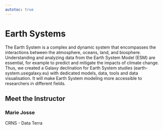```yaml
---
autotoc: true
---
```


<slot name="/events/gcc2024/header" />
<div class="text-center">

# Earth Systems

</div>

The Earth System is a complex and dynamic system that encompasses the interactions between the atmosphere, oceans, land, and biosphere. Understanding and analyzing data from the Earth System Model (ESM) are essential, for example to predict and mitigate the impacts of climate change. Thus, we created a Galaxy declination for Earth System studies (earth-system.usegalaxy.eu) with dedicated models, data, tools and data visualisation. It will make Earth System modeling more accessible to researchers in different fields.

## Meet the Instructor

### Marie Josse

CRNS - Data Terra
